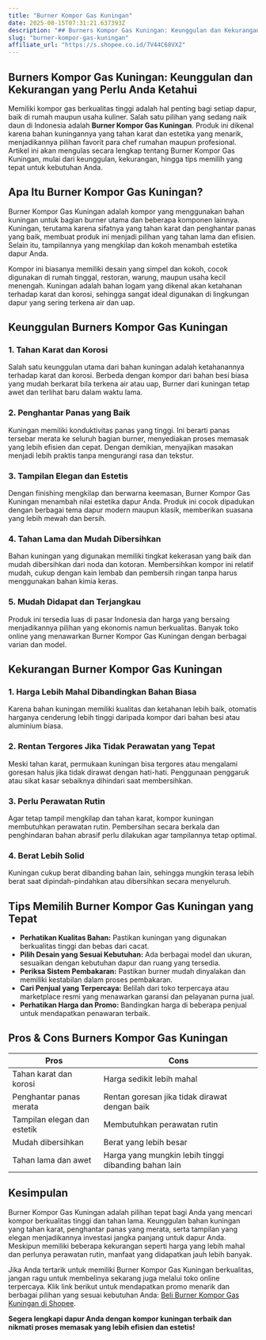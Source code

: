 ```yaml
---
title: "Burner Kompor Gas Kuningan"
date: 2025-08-15T07:31:21.637393Z
description: "## Burners Kompor Gas Kuningan: Keunggulan dan Kekurangan yang Perlu Anda Ketahui..."
slug: "burner-kompor-gas-kuningan"
affiliate_url: "https://s.shopee.co.id/7V44C68VX2"
---
```

## Burners Kompor Gas Kuningan: Keunggulan dan Kekurangan yang Perlu Anda Ketahui

Memiliki kompor gas berkualitas tinggi adalah hal penting bagi setiap dapur, baik di rumah maupun usaha kuliner. Salah satu pilihan yang sedang naik daun di Indonesia adalah **Burner Kompor Gas Kuningan**. Produk ini dikenal karena bahan kuningannya yang tahan karat dan estetika yang menarik, menjadikannya pilihan favorit para chef rumahan maupun profesional. Artikel ini akan mengulas secara lengkap tentang Burner Kompor Gas Kuningan, mulai dari keunggulan, kekurangan, hingga tips memilih yang tepat untuk kebutuhan Anda.

## Apa Itu Burner Kompor Gas Kuningan?

Burner Kompor Gas Kuningan adalah kompor yang menggunakan bahan kuningan untuk bagian burner utama dan beberapa komponen lainnya. Kuningan, terutama karena sifatnya yang tahan karat dan penghantar panas yang baik, membuat produk ini menjadi pilihan yang tahan lama dan efisien. Selain itu, tampilannya yang mengkilap dan kokoh menambah estetika dapur Anda.

Kompor ini biasanya memiliki desain yang simpel dan kokoh, cocok digunakan di rumah tinggal, restoran, warung, maupun usaha kecil menengah. Kuningan adalah bahan logam yang dikenal akan ketahanan terhadap karat dan korosi, sehingga sangat ideal digunakan di lingkungan dapur yang sering terkena air dan uap.

## Keunggulan Burners Kompor Gas Kuningan

### 1. Tahan Karat dan Korosi

Salah satu keunggulan utama dari bahan kuningan adalah ketahanannya terhadap karat dan korosi. Berbeda dengan kompor dari bahan besi biasa yang mudah berkarat bila terkena air atau uap, Burner dari kuningan tetap awet dan terlihat baru dalam waktu lama.

### 2. Penghantar Panas yang Baik

Kuningan memiliki konduktivitas panas yang tinggi. Ini berarti panas tersebar merata ke seluruh bagian burner, menyediakan proses memasak yang lebih efisien dan cepat. Dengan demikian, menyajikan masakan menjadi lebih praktis tanpa mengurangi rasa dan tekstur.

### 3. Tampilan Elegan dan Estetis

Dengan finishing mengkilap dan berwarna keemasan, Burner Kompor Gas Kuningan menambah nilai estetika dapur Anda. Produk ini cocok dipadukan dengan berbagai tema dapur modern maupun klasik, memberikan suasana yang lebih mewah dan bersih.

### 4. Tahan Lama dan Mudah Dibersihkan

Bahan kuningan yang digunakan memiliki tingkat kekerasan yang baik dan mudah dibersihkan dari noda dan kotoran. Membersihkan kompor ini relatif mudah, cukup dengan kain lembab dan pembersih ringan tanpa harus menggunakan bahan kimia keras.

### 5. Mudah Didapat dan Terjangkau

Produk ini tersedia luas di pasar Indonesia dan harga yang bersaing menjadikannya pilihan yang ekonomis namun berkualitas. Banyak toko online yang menawarkan Burner Kompor Gas Kuningan dengan berbagai varian dan model.

## Kekurangan Burner Kompor Gas Kuningan

### 1. Harga Lebih Mahal Dibandingkan Bahan Biasa

Karena bahan kuningan memiliki kualitas dan ketahanan lebih baik, otomatis harganya cenderung lebih tinggi daripada kompor dari bahan besi atau aluminium biasa.

### 2. Rentan Tergores Jika Tidak Perawatan yang Tepat

Meski tahan karat, permukaan kuningan bisa tergores atau mengalami goresan halus jika tidak dirawat dengan hati-hati. Penggunaan penggaruk atau sikat kasar sebaiknya dihindari saat membersihkan.

### 3. Perlu Perawatan Rutin

Agar tetap tampil mengkilap dan tahan karat, kompor kuningan membutuhkan perawatan rutin. Pembersihan secara berkala dan penghindaran bahan abrasif perlu dilakukan agar tampilannya tetap optimal.

### 4. Berat Lebih Solid

Kuningan cukup berat dibanding bahan lain, sehingga mungkin terasa lebih berat saat dipindah-pindahkan atau dibersihkan secara menyeluruh.

## Tips Memilih Burner Kompor Gas Kuningan yang Tepat

- **Perhatikan Kualitas Bahan:** Pastikan kuningan yang digunakan berkualitas tinggi dan bebas dari cacat.
- **Pilih Desain yang Sesuai Kebutuhan:** Ada berbagai model dan ukuran, sesuaikan dengan kebutuhan dapur dan ruang yang tersedia.
- **Periksa Sistem Pembakaran:** Pastikan burner mudah dinyalakan dan memiliki kestabilan dalam proses pembakaran.
- **Cari Penjual yang Terpercaya:** Belilah dari toko terpercaya atau marketplace resmi yang menawarkan garansi dan pelayanan purna jual.
- **Perhatikan Harga dan Promo:** Bandingkan harga di beberapa penjual untuk mendapatkan penawaran terbaik.

## Pros & Cons Burners Kompor Gas Kuningan

| **Pros**                                              | **Cons**                                           |
|--------------------------------------------------------|---------------------------------------------------|
| Tahan karat dan korosi                                | Harga sedikit lebih mahal                        |
| Penghantar panas merata                                | Rentan goresan jika tidak dirawat dengan baik  |
| Tampilan elegan dan estetik                            | Membutuhkan perawatan rutin                     |
| Mudah dibersihkan                                     | Berat yang lebih besar                        |
| Tahan lama dan awet                                   | Harga yang mungkin lebih tinggi dibanding bahan lain|

## Kesimpulan

Burner Kompor Gas Kuningan adalah pilihan tepat bagi Anda yang mencari kompor berkualitas tinggi dan tahan lama. Keunggulan bahan kuningan yang tahan karat, penghantar panas yang merata, serta tampilan yang elegan menjadikannya investasi jangka panjang untuk dapur Anda. Meskipun memiliki beberapa kekurangan seperti harga yang lebih mahal dan perlunya perawatan rutin, manfaat yang didapatkan jauh lebih banyak.

Jika Anda tertarik untuk memiliki Burner Kompor Gas Kuningan berkualitas, jangan ragu untuk membelinya sekarang juga melalui toko online terpercaya. Klik link berikut untuk mendapatkan promo menarik dan berbagai pilihan yang sesuai kebutuhan Anda: [Beli Burner Kompor Gas Kuningan di Shopee](https://s.shopee.co.id/7V44C68VX2).

**Segera lengkapi dapur Anda dengan kompor kuningan terbaik dan nikmati proses memasak yang lebih efisien dan estetis!**